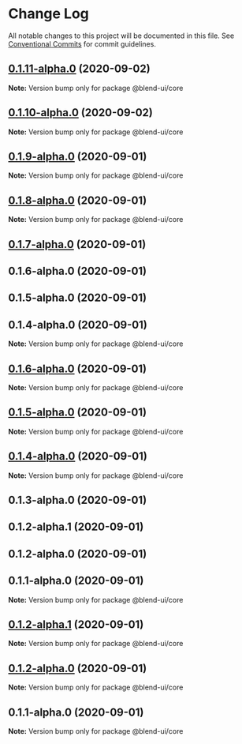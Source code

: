 # Change Log

All notable changes to this project will be documented in this file.
See [Conventional Commits](https://conventionalcommits.org) for commit guidelines.

## [0.1.11-alpha.0](https://github.com/prifina/blend-ui/compare/@blend-ui/core@0.1.10-alpha.0...@blend-ui/core@0.1.11-alpha.0) (2020-09-02)

**Note:** Version bump only for package @blend-ui/core





## [0.1.10-alpha.0](https://github.com/prifina/blend-ui/compare/@blend-ui/core@0.1.9-alpha.0...@blend-ui/core@0.1.10-alpha.0) (2020-09-02)

**Note:** Version bump only for package @blend-ui/core





## [0.1.9-alpha.0](https://github.com/prifina/blend-ui/compare/@blend-ui/core@0.1.8-alpha.0...@blend-ui/core@0.1.9-alpha.0) (2020-09-01)

**Note:** Version bump only for package @blend-ui/core





## [0.1.8-alpha.0](https://github.com/prifina/blend-ui/compare/@blend-ui/core@0.1.7-alpha.0...@blend-ui/core@0.1.8-alpha.0) (2020-09-01)

**Note:** Version bump only for package @blend-ui/core





## [0.1.7-alpha.0](https://github.com/prifina/blend-ui/compare/@blend-ui/core@0.1.3-alpha.0...@blend-ui/core@0.1.7-alpha.0) (2020-09-01)



## 0.1.6-alpha.0 (2020-09-01)



## 0.1.5-alpha.0 (2020-09-01)



## 0.1.4-alpha.0 (2020-09-01)

**Note:** Version bump only for package @blend-ui/core





## [0.1.6-alpha.0](https://github.com/prifina/blend-ui/compare/v0.1.5-alpha.0...v0.1.6-alpha.0) (2020-09-01)

**Note:** Version bump only for package @blend-ui/core





## [0.1.5-alpha.0](https://github.com/prifina/blend-ui/compare/v0.1.4-alpha.0...v0.1.5-alpha.0) (2020-09-01)

**Note:** Version bump only for package @blend-ui/core





## [0.1.4-alpha.0](https://github.com/prifina/blend-ui/compare/v0.1.2-alpha.1...v0.1.4-alpha.0) (2020-09-01)

**Note:** Version bump only for package @blend-ui/core





## 0.1.3-alpha.0 (2020-09-01)



## 0.1.2-alpha.1 (2020-09-01)



## 0.1.2-alpha.0 (2020-09-01)



## 0.1.1-alpha.0 (2020-09-01)

**Note:** Version bump only for package @blend-ui/core





## [0.1.2-alpha.1](https://github.com/prifina/blend-ui/compare/v0.1.2-alpha.0...v0.1.2-alpha.1) (2020-09-01)

**Note:** Version bump only for package @blend-ui/core





## [0.1.2-alpha.0](https://github.com/prifina/blend-ui/compare/v0.1.1-alpha.0...v0.1.2-alpha.0) (2020-09-01)

**Note:** Version bump only for package @blend-ui/core





## 0.1.1-alpha.0 (2020-09-01)

**Note:** Version bump only for package @blend-ui/core
